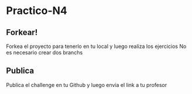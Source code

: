 # Practico-N4

## Forkear!

Forkea el proyecto para tenerlo en tu local y luego realiza los ejercicios
No es necesario crear dos branchs

## Publica

Publica el challenge en tu Github y luego envia el link a tu profesor
